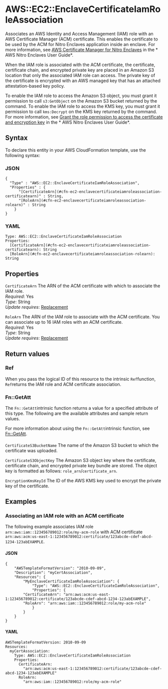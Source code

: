 # AWS::EC2::EnclaveCertificateIamRoleAssociation<a name="aws-resource-ec2-enclavecertificateiamroleassociation"></a>

Associates an AWS Identity and Access Management \(IAM\) role with an AWS Certificate Manager \(ACM\) certificate\. This enables the certificate to be used by the ACM for Nitro Enclaves application inside an enclave\. For more information, see [AWS Certificate Manager for Nitro Enclaves](https://docs.aws.amazon.com/enclaves/latest/user/nitro-enclave-refapp.html) in the * AWS Nitro Enclaves User Guide*\.

When the IAM role is associated with the ACM certificate, the certificate, certificate chain, and encrypted private key are placed in an Amazon S3 location that only the associated IAM role can access\. The private key of the certificate is encrypted with an AWS managed key that has an attached attestation\-based key policy\.

To enable the IAM role to access the Amazon S3 object, you must grant it permission to call `s3:GetObject` on the Amazon S3 bucket returned by the command\. To enable the IAM role to access the KMS key, you must grant it permission to call `kms:Decrypt` on the KMS key returned by the command\. For more information, see [ Grant the role permission to access the certificate and encryption key](https://docs.aws.amazon.com/enclaves/latest/user/nitro-enclave-refapp.html#add-policy) in the * AWS Nitro Enclaves User Guide*\.

## Syntax<a name="aws-resource-ec2-enclavecertificateiamroleassociation-syntax"></a>

To declare this entity in your AWS CloudFormation template, use the following syntax:

### JSON<a name="aws-resource-ec2-enclavecertificateiamroleassociation-syntax.json"></a>

```
{
  "Type" : "AWS::EC2::EnclaveCertificateIamRoleAssociation",
  "Properties" : {
      "[CertificateArn](#cfn-ec2-enclavecertificateiamroleassociation-certificatearn)" : String,
      "[RoleArn](#cfn-ec2-enclavecertificateiamroleassociation-rolearn)" : String
    }
}
```

### YAML<a name="aws-resource-ec2-enclavecertificateiamroleassociation-syntax.yaml"></a>

```
Type: AWS::EC2::EnclaveCertificateIamRoleAssociation
Properties: 
  [CertificateArn](#cfn-ec2-enclavecertificateiamroleassociation-certificatearn): String
  [RoleArn](#cfn-ec2-enclavecertificateiamroleassociation-rolearn): String
```

## Properties<a name="aws-resource-ec2-enclavecertificateiamroleassociation-properties"></a>

`CertificateArn`  <a name="cfn-ec2-enclavecertificateiamroleassociation-certificatearn"></a>
The ARN of the ACM certificate with which to associate the IAM role\.  
*Required*: Yes  
*Type*: String  
*Update requires*: [Replacement](https://docs.aws.amazon.com/AWSCloudFormation/latest/UserGuide/using-cfn-updating-stacks-update-behaviors.html#update-replacement)

`RoleArn`  <a name="cfn-ec2-enclavecertificateiamroleassociation-rolearn"></a>
The ARN of the IAM role to associate with the ACM certificate\. You can associate up to 16 IAM roles with an ACM certificate\.  
*Required*: Yes  
*Type*: String  
*Update requires*: [Replacement](https://docs.aws.amazon.com/AWSCloudFormation/latest/UserGuide/using-cfn-updating-stacks-update-behaviors.html#update-replacement)

## Return values<a name="aws-resource-ec2-enclavecertificateiamroleassociation-return-values"></a>

### Ref<a name="aws-resource-ec2-enclavecertificateiamroleassociation-return-values-ref"></a>

When you pass the logical ID of this resource to the intrinsic `Ref`function, `Ref`returns the IAM role and ACM certificate association\.

### Fn::GetAtt<a name="aws-resource-ec2-enclavecertificateiamroleassociation-return-values-fn--getatt"></a>

The `Fn::GetAtt`intrinsic function returns a value for a specified attribute of this type\. The following are the available attributes and sample return values\.

For more information about using the `Fn::GetAtt`intrinsic function, see [Fn::GetAtt](https://docs.aws.amazon.com/AWSCloudFormation/latest/UserGuide/intrinsic-function-reference-getatt.html)\.

#### <a name="aws-resource-ec2-enclavecertificateiamroleassociation-return-values-fn--getatt-fn--getatt"></a>

`CertificateS3BucketName`  <a name="CertificateS3BucketName-fn::getatt"></a>
The name of the Amazon S3 bucket to which the certificate was uploaded\.

`CertificateS3ObjectKey`  <a name="CertificateS3ObjectKey-fn::getatt"></a>
The Amazon S3 object key where the certificate, certificate chain, and encrypted private key bundle are stored\. The object key is formatted as follows: `role_arn`/`certificate_arn`\.

`EncryptionKmsKeyId`  <a name="EncryptionKmsKeyId-fn::getatt"></a>
The ID of the AWS KMS key used to encrypt the private key of the certificate\.

## Examples<a name="aws-resource-ec2-enclavecertificateiamroleassociation--examples"></a>

### Associating an IAM role with an ACM certificate<a name="aws-resource-ec2-enclavecertificateiamroleassociation--examples--Associating_an_IAM_role_with_an_ACM_certificate"></a>

The following example associates IAM role `arn:aws:iam::123456789012:role/my-acm-role` with ACM certificate `arn:aws:acm:us-east-1:123456789012:certificate/123abcde-cdef-abcd-1234-123abEXAMPLE`\.

#### JSON<a name="aws-resource-ec2-enclavecertificateiamroleassociation--examples--Associating_an_IAM_role_with_an_ACM_certificate--json"></a>

```
{
    "AWSTemplateFormatVersion": "2010-09-09",
    "Description": "myCertAssociation",
    "Resources": {
        "MyEnclaveCertificateIamRoleAssociation": {
            "Type": "AWS::EC2::EnclaveCertificateIamRoleAssociation",
            "Properties": {
        "CertificateArn": "arn:aws:acm:us-east-1:123456789012:certificate/123abcde-cdef-abcd-1234-123abEXAMPLE",
        "RoleArn": "arn:aws:iam::123456789012:role/my-acm-role"
            }
        }
    }
}
```

#### YAML<a name="aws-resource-ec2-enclavecertificateiamroleassociation--examples--Associating_an_IAM_role_with_an_ACM_certificate--yaml"></a>

```
AWSTemplateFormatVersion: 2010-09-09
Resources:
  myCertAssociation:
    Type: AWS::EC2::EnclaveCertificateIamRoleAssociation
    Properties:
      CertificateArn:
        "arn:aws:acm:us-east-1:123456789012:certificate/123abcde-cdef-abcd-1234-123abEXAMPLE"
      RoleArn:
        "arn:aws:iam::123456789012:role/my-acm-role"
```